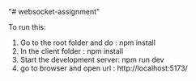 "# websocket-assignment" 

To run this:
1. Go to the root folder and do : npm install
2. In the client  folder  : npm install
3. Start the development server: npm run dev
4. go to browser and open url : http://localhost:5173/
